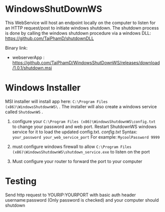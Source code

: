 # WindowsShutDownWS
This WebService will host an endpoint locally on the computer to listen for an HTTP request/post to initiate windows shutdown. The shutdown process is done by calling the windows shutdown procedure via a windows DLL:
https://github.com/TaiPhamD/shutdownDLL 

Binary link: 
- webserverApp : https://github.com/TaiPhamD/WindowsShutDownWS/releases/download/1.0.1/shutdown.msi


# Windows Installer
MSI installer will install app here:
```C:\Program Files (x86)\WindowsShutdownWS\``` . The installer will also create a windows service called
```ShutdownWS``` .


1. configure your ```C:\Program Files (x86)\WindowsShutdownWS\config.txt``` to change your password and web port.  Restart ShutdownWS windows service for it to load the updated config.txt.
        *config.txt* Syntax:
       ```
       your_password
       your_web_service_port
       ```
       For example:
       ```
       MycoolPassword
       9999
       ```


1. must configure windows firewall to allow ```C:\Program Files (x86)\WindowsShutdownWS\shutdown_service.exe``` to listen on the port

1. Must configure your router to forward the port to your computer


# Testing

Send http request to YOURIP:YOURPORT with basic auth header username:password  (Only password is checked) and your computer should shutdown

